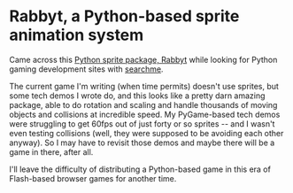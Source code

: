 # Rabbyt, a Python-based sprite animation system

Came across this [Python sprite package, Rabbyt](http://matthewmarshall.org/projects/rabbyt/) while looking for Python gaming development sites with [searchme](http://beta.searchme.com).

The current game I'm writing (when time permits) doesn't use sprites, but some tech demos I wrote do, and this looks like a pretty darn amazing package, able to do rotation and scaling and handle thousands of moving objects and collisions at incredible speed. My PyGame-based tech demos were struggling to get 60fps out of just forty or so sprites -- and I wasn't even testing collisions (well, they were supposed to be avoiding each other anyway). So I may have to revisit those demos and maybe there will be a game in there, after all.

I'll leave the difficulty of distributing a Python-based game in this era of Flash-based browser games for another time.


